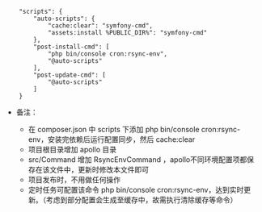 ```text
    "scripts": {
        "auto-scripts": {
            "cache:clear": "symfony-cmd",
            "assets:install %PUBLIC_DIR%": "symfony-cmd"
        },
        "post-install-cmd": [
            "php bin/console cron:rsync-env",
            "@auto-scripts"
        ],
        "post-update-cmd": [
            "@auto-scripts"
        ]
    }
```

* 备注：
    
    * 在 composer.json 中 scripts 下添加 php bin/console cron:rsync-env，安装完依赖后运行配置同步，然后 cache:clear
    * 项目根目录增加 apollo 目录
    * src/Command 增加 RsyncEnvCommand ，apollo不同环境配置项都保存在该文件中，更新时修改本文件即可
    * 项目发布时，不用做任何操作
    * 定时任务可配置该命令 php bin/console cron:rsync-env，达到实时更新。（考虑到部分配置会生成至缓存中，故需执行清除缓存等命令）